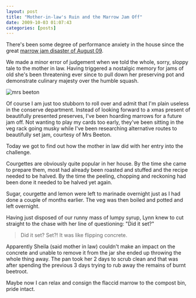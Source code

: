 ```yaml
---
layout: post
title: "Mother-in-law's Ruin and the Marrow Jam Off"
date: 2009-10-03 01:07:43
categories: [posts]
---
```


There's been some degree of performance anxiety in the house since the great [marrow jam disaster of August 09](https://www.earthwoman.co.uk/2009/08/27/marrow-jam/).

We made a minor error of judgement when we told the whole, sorry, sloppy tale to the mother in law. Having triggered a nostalgic memory for jams of old she's been threatening ever since to pull down her preserving pot and demonstrate culinary majesty over the humble squash.

![mrs beeton](https://www.earthwoman.co.uk/wp-content/uploads/2009/10/mrs-beeton.jpg)

Of course I am just too stubborn to roll over and admit that I'm plain useless in the conserve department. Instead of looking forward to a xmas present of beautifully presented preserves, I've been hoarding marrows for a future jam off. Not wanting to play my cards too early, they've been sitting in the veg rack going musky while I've been researching alternative routes to beautifully set jam, courtesy of Mrs Beeton.

Today we got to find out how the mother in law did with her entry into the challenge.

Courgettes are obviously quite popular in her house. By the time she came to prepare them, most had already been roasted and stuffed and the recipe needed to be halved. By the time the peeling, chopping and reckoning had been done it needed to be halved yet again.

Sugar, courgette and lemon were left to marinade overnight just as I had done a couple of months earlier. The veg was then boiled and potted and left overnight.

Having just disposed of our runny mass of lumpy syrup, Lynn knew to cut straight to the chase with her line of questioning: "Did it set?"

> Did it set? Set?! It was like flipping concrete.

Apparently Sheila (said mother in law) couldn't make an impact on the concrete and unable to remove it from the jar she ended up throwing the whole thing away. The pan took her 2 days to scrub clean and that was after spending the previous 3 days trying to rub away the remains of burnt beetroot.

Maybe now I can relax and consign the flaccid marrow to the compost bin, pride intact.
